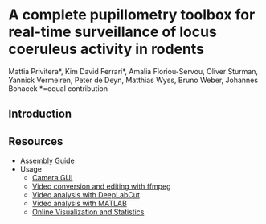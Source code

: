 # A complete pupillometry toolbox for real-time surveillance of locus coeruleus activity in rodents

Mattia Privitera*, Kim David Ferrari*, Amalia Floriou-Servou, Oliver Sturman, Yannick Vermeiren, Peter de Deyn, Matthias Wyss, Bruno Weber, Johannes Bohacek
*=equal contribution

## Introduction


## Resources
- [Assembly Guide](/ASSEMBLY.md)
- Usage
  - [Camera GUI](CAMGUI.md)
  - [Video conversion and editing with ffmpeg](FFMPEG.md)
  - [Video analysis with DeepLabCut](DEEPLABCUT.md)
  - [Video analysis with MATLAB](MATLAB.md)
  - [Online Visualization and Statistics](APP.md)
